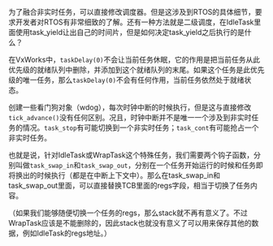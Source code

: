 为了融合非实时任务，可以直接修改调度器。但是这涉及到RTOS的具体细节，要求开发者对RTOS有非常细致的了解。还有一种方法就是二级调度，在IdleTask里面使用task_yield让出自己的时间片，但是如何决定task_yield之后执行的是什么？

在VxWorks中，`taskDelay(0)`不会让当前任务休眠，它的作用是把当前任务从此优先级的就绪队列中删除，并添加到这个就绪队列的末尾。如果这个任务是此优先级的唯一任务，那么`taskDelay(0)`不会有任何作用，当前任务依然处于就绪状态。

创建一些看门狗对象（wdog），每次时钟中断的时候执行，但是这与直接修改`tick_advance()`没有任何区别。况且，时钟中断并不是唯一一个涉及到非实时任务的情况。`task_stop`有可能切换到一个非实时任务；`task_cont`有可能抢占一个非实时任务。

也就是说，针对IdleTask或WrapTask这个特殊任务，我们需要两个钩子函数，分别叫做`task_swap_in`和`task_swap_out`，分别在一个任务开始运行的时候和任务即将换出的时候执行（都是在中断上下文中）。那么在task_swap_in和task_swap_out里面，可以直接替换TCB里面的regs字段，相当于切换了任务内容。

（如果我们能够随便切换一个任务的regs，那么stack就不再有意义了。不过WrapTask应该是不能删除的，因此stack也就没有意义了可以用来保存其他的数据，例如IdleTask的regs地址。）